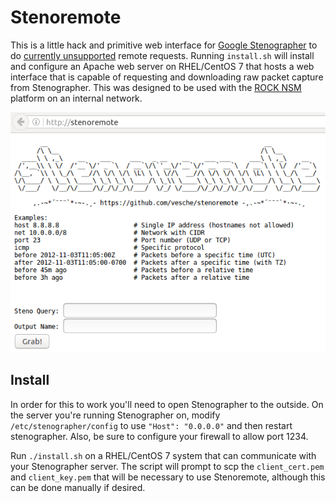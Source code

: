 # Stenoremote

This is a little hack and primitive web interface for [Google Stenographer](https://github.com/google/stenographer) to do [currently unsupported](https://github.com/google/stenographer/blob/master/DESIGN.md#serving-data) remote requests. Running `install.sh` will install and configure an Apache web server on RHEL/CentOS 7 that hosts a web interface that is capable of requesting and downloading raw packet capture from Stenographer. This was designed to be used with the [ROCK NSM](http://rocknsm.io/) platform on an internal network.

![screenshot](./screenshot.png)

## Install
In order for this to work you'll need to open Stenographer to the outside. On the server you're running Stenographer on, modify `/etc/stenographer/config` to use `"Host": "0.0.0.0"` and then restart stenographer. Also, be sure to configure your firewall to allow port 1234.

Run `./install.sh` on a RHEL/CentOS 7 system that can communicate with your Stenographer server. The script will prompt to scp the `client_cert.pem` and `client_key.pem` that will be necessary to use Stenoremote, although this can be done manually if desired.
